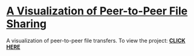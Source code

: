 <h1> <a href="https://eamonniknafs.github.io/p2pvisualization/" target="_blank">A Visualization of Peer-to-Peer File Sharing</a></h1><p>A visualization of peer-to-peer file transfers. To view the project: <b><a href="https://eamonniknafs.github.io/p2pvisualization/" target="_blank">CLICK HERE<a/></p>
